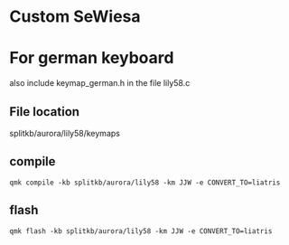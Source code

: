 # Custom SeWiesa
# For german keyboard 
also include keymap_german.h in the file lily58.c
## File location
splitkb/aurora/lily58/keymaps
## compile
````qmk bash 
qmk compile -kb splitkb/aurora/lily58 -km JJW -e CONVERT_TO=liatris
````
## flash
````qmk bash
qmk flash -kb splitkb/aurora/lily58 -km JJW -e CONVERT_TO=liatris
````
